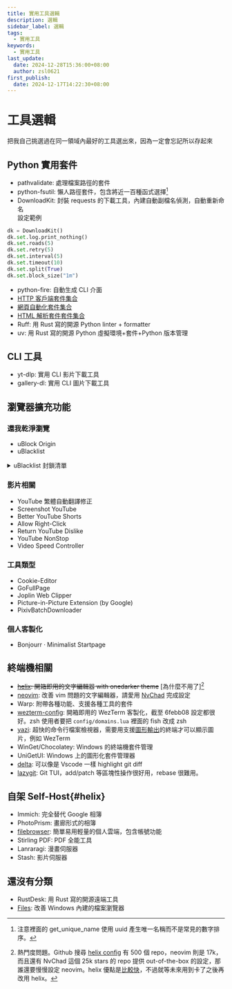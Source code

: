 ```yaml
---
title: 實用工具選輯
description: 選輯
sidebar_label: 選輯
tags:
  - 實用工具
keywords:
  - 實用工具
last_update:
  date: 2024-12-28T15:36:00+08:00
  author: zsl0621
first_publish:
  date: 2024-12-17T14:22:30+08:00
---
```


# 工具選輯

把我自己挑選過在同一領域內最好的工具選出來，因為一定會忘記所以存起來

## Python 實用套件

- pathvalidate: 處理檔案路徑的套件
- python-fsutil: 懶人路徑套件，包含將近一百種函式選擇[^fsutil]
- DownloadKit: 封裝 requests 的下載工具，內建自動副檔名偵測，自動重新命名  
設定範例

[^fsutil]: 注意裡面的 get_unique_name 使用 uuid 產生唯一名稱而不是常見的數字排序。

```py
dk = DownloadKit()
dk.set.log.print_nothing()
dk.set.roads(5)
dk.set.retry(5)
dk.set.interval(5)
dk.set.timeout(10)
dk.set.split(True)
dk.set.block_size("1m")
```

- python-fire: 自動生成 CLI 介面
- [HTTP 客戶端套件集合](https://blog.zsl0621.cc/posts/scrappers/)
- [網頁自動化套件集合](https://blog.zsl0621.cc/posts/scrappers/)
- [HTML 解析套件套件集合](https://blog.zsl0621.cc/posts/scrappers/)
- Ruff: 用 Rust 寫的開源 Python linter + formatter
- uv: 用 Rust 寫的開源 Python 虛擬環境+套件+Python 版本管理

## CLI 工具

- yt-dlp: 實用 CLI 影片下載工具
- gallery-dl: 實用 CLI 圖片下載工具

## 瀏覽器擴充功能

### 還我乾淨瀏覽

- uBlock Origin
- uBlacklist

<details>
<summary>uBlacklist 封鎖清單</summary>

備份也當作分享，可以直接匯入（裡面叫做還原）

```json
{
  "blacklist": "*://blog.csdn.net/*\n*://cloud.baidu.com/*\n*://readforbetter.com/*\n*://www.zhihu.com/*\n*://ithelp.ithome.com.tw/*\n*://wenku.csdn.net/*\n*://www.kaixinit.com/*\n*://www.imooc.com/*\n*://cloud.tencent.com/*\n*://www.delftstack.com/*\n*://codelove.tw/*\n*://jujupp.medium.com/*\n*://hugo-for-newbie.kejyun.com/*\n*://sean22492249.medium.com/*\n*://www.cs.pu.edu.tw/*\n\n*://gitbook.tw/*\n*://python.libhunt.com/*\n*://codimd.mcl.math.ncu.edu.tw/*\n*://skyyen999.gitbooks.io/*\n*://python.plainenglish.io/*\n*://python.iswbm.com/*\n*://medium.com/@heidi-coding/*\n*://medium.com/@chenfelix/*\n*://www.readfog.com/*\n*://m.php.cn/*\n*://www.sohu.com/*\n*://segmentfault.com/*\n*://juejin.cn/*\n*://ftp.tku.edu.tw/*\n*://www.rapidseedbox.com/*\n*://medium.com/@tonykuoyj*\n*://2formosa.blogspot.com/*\n\n*://huaweicloud.csdn.net/*\n*://www.threads.net/*\n*://www.businessweekly.com.tw/*\n*://s.csdnimg.cn/*\n@*://shopee.tw/*\n@*://term.ptt.cc/*\n@*://www.ptt.cc/*\n@*://www.cnblogs.com/*\n*://newsn.net/*",
  "blockColor": "default",
  "blockWholeSite": false,
  "dialogTheme": "default",
  "enablePathDepth": false,
  "hideBlockLinks": false,
  "hideControl": false,
  "highlightColors": [
    "#ddeeff"
  ],
  "linkColor": "default",
  "skipBlockDialog": false,
  "subscriptions": [
    {
      "name": "標準內容農場清單 danny0838",
      "url": "https://danny0838.github.io/content-farm-terminator/files/blocklist-ublacklist/content-farms.txt",
      "enabled": true
    },
    {
      "name": "類內容農場清單 danny0838",
      "url": "https://danny0838.github.io/content-farm-terminator/files/blocklist-ublacklist/nearly-content-farms.txt",
      "enabled": true
    },
    {
      "name": "擴充內容農場清單 danny0838",
      "url": "https://danny0838.github.io/content-farm-terminator/files/blocklist-ublacklist/extra-content-farms.txt",
      "enabled": true
    },
    {
      "name": "劣質複製農場清單 danny0838",
      "url": "https://danny0838.github.io/content-farm-terminator/files/blocklist-ublacklist/bad-cloners.txt",
      "enabled": true
    },
    {
      "name": "詐騙網站清單 danny0838",
      "url": "https://danny0838.github.io/content-farm-terminator/files/blocklist-ublacklist/scam-sites.txt",
      "enabled": true
    },
    {
      "name": "假新聞網站清單  danny0838",
      "url": "https://danny0838.github.io/content-farm-terminator/files/blocklist-ublacklist/fake-news.txt",
      "enabled": true
    },
    {
      "name": "eallion",
      "url": "https://git.io/ublacklist",
      "enabled": false
    }
  ],
  "syncAppearance": true,
  "syncBlocklist": true,
  "syncGeneral": true,
  "syncInterval": 15,
  "syncSubscriptions": true,
  "updateInterval": 120,
  "version": "8.9.2"
}
```

</details>

### 影片相關

- YouTube 繁體自動翻譯修正
- Screenshot YouTube
- Better YouTube Shorts
- Allow Right-Click
- Return YouTube Dislike
- YouTube NonStop
- Video Speed Controller

### 工具類型

- Cookie-Editor
- GoFullPage
- Joplin Web Clipper
- Picture-in-Picture Extension (by Google)
- PixivBatchDownloader

### 個人客製化

- Bonjourr · Minimalist Startpage

## 終端機相關

- ~~[helix](https://github.com/helix-editor/helix): 開箱即用的文字編輯器 with onedarker theme~~ [為什麼不用了][^helix]
- [neovim](https://github.com/neovim/neovim): 改善 vim 問題的文字編輯器，請愛用 [NvChad](https://github.com/NvChad/NvChad) 完成設定
- Warp: 附帶各種功能、支援各種工具的套件
- [wezterm-config](https://github.com/KevinSilvester/wezterm-config): 開箱即用的 WezTerm 客製化，截至 6febb08 設定都很好。zsh 使用者要把 `config/domains.lua` 裡面的 fish 改成 zsh
- [yazi](https://github.com/sxyazi/yazi): 超快的命令行檔案檢視器，需要用支援[圖形輸出](https://yazi-rs.github.io/docs/image-preview/)的終端才可以顯示圖片，例如 WezTerm
- WinGet/Chocolatey: Windows 的終端機套件管理
- UniGetUI: Windows 上的圖形化套件管理器
- [delta](https://github.com/dandavison/delta): 可以像是 Vscode 一樣 highlight git diff
- [lazygit](https://github.com/jesseduffield/lazygit): Git TUI，add/patch 等區塊性操作很好用，rebase 很難用。

[^helix]: 熱門度問題。Github 搜尋 [helix config](https://github.com/search?q=helix+config&type=repositories) 有 500 個 repo，neovim 則是 17k，而且還有 NvChad 這個 25k stars 的 repo 提供 out-of-the-box 的設定，那誰還要慢慢設定 neovim。helix 優點是[比較快](https://www.reddit.com/r/HelixEditor/comments/1azis06/worth_to_switch_from_nvim/)，不過就等未來用到卡了之後再改用 helix。

## 自架 Self-Host{#helix}

- Immich: 完全替代 Google 相簿
- PhotoPrism: 畫廊形式的相簿
- [filebrowser](https://github.com/filebrowser/filebrowser): 簡單易用輕量的個人雲端，包含帳號功能
- Stirling PDF: PDF 全能工具
- Lanraragi: 漫畫伺服器
- Stash: 影片伺服器

## 還沒有分類

- RustDesk: 用 Rust 寫的開源遠端工具
- [Files](https://github.com/files-community/Files): 改善 Windows 內建的檔案瀏覽器
